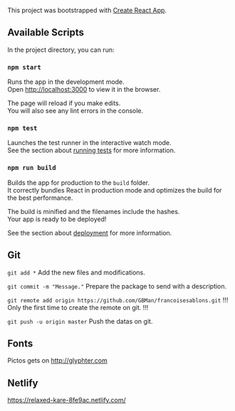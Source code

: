This project was bootstrapped with [Create React App](https://github.com/facebook/create-react-app).

## Available Scripts

In the project directory, you can run:

### `npm start`

Runs the app in the development mode.<br />
Open [http://localhost:3000](http://localhost:3000) to view it in the browser.

The page will reload if you make edits.<br />
You will also see any lint errors in the console.

### `npm test`

Launches the test runner in the interactive watch mode.<br />
See the section about [running tests](https://facebook.github.io/create-react-app/docs/running-tests) for more information.

### `npm run build`

Builds the app for production to the `build` folder.<br />
It correctly bundles React in production mode and optimizes the build for the best performance.

The build is minified and the filenames include the hashes.<br />
Your app is ready to be deployed!

See the section about [deployment](https://facebook.github.io/create-react-app/docs/deployment) for more information.

## Git
`git add *`
Add the new files and modifications.

`git commit -m "Message."`
Prepare the package to send with a description.

`git remote add origin https://github.com/GBMan/francoisesablons.git`
!!! Only the first time to create the remote on git. !!!

`git push -u origin master`
Push the datas on git.

## Fonts
Pictos gets on http://glyphter.com

## Netlify
https://relaxed-kare-8fe9ac.netlify.com/